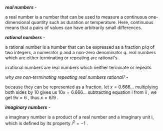 
***real numbers*** -

a real number is a number that can be used to measure a continuous one-dimensional quantity such as duration or temperature. Here, continuous means that a pairs of values can have arbitrarily small differences.

***rational numbers*** - 

a rational number is a number that can be expressed as a fraction $p/q$ of two integers, a numerator p and a non-zero denominator q.
real numbers which are either terminating or repeating are rational's.

irrational numbers are real numbers which neither terminate or repeats.

*why are non-terminating repeating real numbers rational?* - 

because they can be represented as a fraction. let $x=0.666...$
multiplying both sides by 10 gives us $10x = 6.666...$ 
subtracting equation i from ii , we get
$9x = 6$ , thus $x = 6/9$ .

***imaginary numbers*** - 

a imaginary number is a product of a real number and a imaginary unit i, which is defined by its property $i^2=-1$ .



